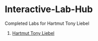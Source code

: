 # Interactive-Lab-Hub

Completed Labs for Hartmut Tony Liebel

1. [Hartmut Tony Liebel](//https://github.com/tonyliebel/IDD-Fa18-Lab1/blob/master/README.md)

